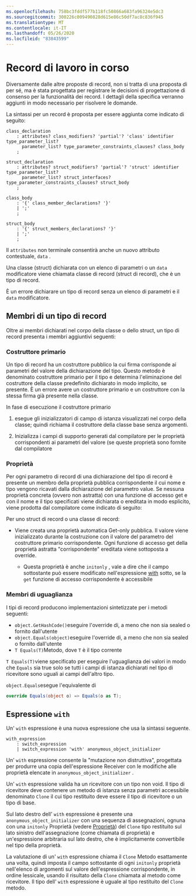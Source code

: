 ```yaml
---
ms.openlocfilehash: 758bc3fddf577b118fc50866a683fa96324e5dc3
ms.sourcegitcommit: 300226c009490828d615e86c50df7ac8c836f945
ms.translationtype: MT
ms.contentlocale: it-IT
ms.lasthandoff: 05/26/2020
ms.locfileid: "83843599"
---
```

# <a name="records-work-in-progress"></a>Record di lavoro in corso

Diversamente dalle altre proposte di record, non si tratta di una proposta di per sé, ma è stata progettata per registrare le decisioni di progettazione di consenso per la funzionalità dei record. I dettagli della specifica verranno aggiunti in modo necessario per risolvere le domande.

La sintassi per un record è proposta per essere aggiunta come indicato di seguito:

```antlr
class_declaration
    : attributes? class_modifiers? 'partial'? 'class' identifier type_parameter_list?
      parameter_list? type_parameter_constraints_clauses? class_body
    ;

struct_declaration
    : attributes? struct_modifiers? 'partial'? 'struct' identifier type_parameter_list?
      parameter_list? struct_interfaces? type_parameter_constraints_clauses? struct_body
    ;

class_body
    : '{' class_member_declarations? '}'
    | ';'
    ;

struct_body
    : '{' struct_members_declarations? '}'
    | ';'
    ;
```

Il `attributes` non terminale consentirà anche un nuovo attributo contestuale, `data` .

Una classe (struct) dichiarata con un elenco di parametri o un `data` modificatore viene chiamata classe di record (struct di record), che è un tipo di record.

È un errore dichiarare un tipo di record senza un elenco di parametri e il `data` modificatore.

## <a name="members-of-a-record-type"></a>Membri di un tipo di record

Oltre ai membri dichiarati nel corpo della classe o dello struct, un tipo di record presenta i membri aggiuntivi seguenti:

### <a name="primary-constructor"></a>Costruttore primario

Un tipo di record ha un costruttore pubblico la cui firma corrisponde ai parametri del valore della dichiarazione del tipo. Questo metodo è denominato costruttore primario per il tipo e determina l'eliminazione del costruttore della classe predefinito dichiarato in modo implicito, se presente. È un errore avere un costruttore primario e un costruttore con la stessa firma già presente nella classe.

In fase di esecuzione il costruttore primario

1. esegue gli inizializzatori di campo di istanza visualizzati nel corpo della classe; quindi richiama il costruttore della classe base senza argomenti.

1. Inizializza i campi di supporto generati dal compilatore per le proprietà corrispondenti ai parametri del valore (se queste proprietà sono fornite dal compilatore

### <a name="properties"></a>Proprietà

Per ogni parametro di record di una dichiarazione del tipo di record è presente un membro della proprietà pubblica corrispondente il cui nome e tipo vengono ricavati dalla dichiarazione del parametro value. Se nessuna proprietà concreta (ovvero non astratta) con una funzione di accesso get e con il nome e il tipo specificati viene dichiarata o ereditata in modo esplicito, viene prodotta dal compilatore come indicato di seguito:

Per uno struct di record o una classe di record:

* Viene creata una proprietà automatica Get-only pubblica. Il valore viene inizializzato durante la costruzione con il valore del parametro del costruttore primario corrispondente. Ogni funzione di accesso get della proprietà astratta "corrispondente" ereditata viene sottoposta a override.

  * Questa proprietà è anche `initonly` , vale a dire che il campo sottostante può essere modificato nell'espressione [with](#With) sotto, se la `get` funzione di accesso corrispondente è accessibile

### <a name="equality-members"></a>Membri di uguaglianza

I tipi di record producono implementazioni sintetizzate per i metodi seguenti:

* `object.GetHashCode()`eseguire l'override di, a meno che non sia sealed o fornito dall'utente
* `object.Equals(object)`eseguire l'override di, a meno che non sia sealed o fornito dall'utente
* `T Equals(T)`Metodo, dove `T` è il tipo corrente

`T Equals(T)`viene specificato per eseguire l'uguaglianza dei valori in modo che `Equals` sia true solo se tutti i campi di istanza dichiarati nel tipo di ricevitore sono uguali ai campi dell'altro tipo.

`object.Equals`esegue l'equivalente di

```C#
override Equals(object o) => Equals(o as T);
```

## <a name="with-expression"></a>Espressione `with`

Un' `with` espressione è una nuova espressione che usa la sintassi seguente.

```antlr
with_expression
    : switch_expression
    | switch_expression 'with' anonymous_object_initializer
```

Un' `with` espressione consente la "mutazione non distruttiva", progettata per produrre una copia dell'espressione Receiver con le modifiche alle proprietà elencate in `anonymous_object_initializer` .

Un' `with` espressione valida ha un ricevitore con un tipo non void. Il tipo di ricevitore deve contenere un metodo di istanza senza parametri accessibile denominato `Clone` il cui tipo restituito deve essere il tipo di ricevitore o un tipo di base.

Sul lato destro dell' `with` espressione è presente una `anonymous_object_initializer` con una sequenza di assegnazioni, ognuna con una `initonly` Proprietà (vedere [Proprietà](#Properties)) del `Clone` tipo restituito sul lato sinistro dell'assegnazione (come chiamata di proprietà) e un'espressione arbitraria sul lato destro, che è implicitamente convertibile nel tipo della proprietà.

La valutazione di un' `with` espressione chiama il `Clone` Metodo esattamente una volta, quindi imposta il campo sottostante di ogni `initonly` proprietà nell'elenco di argomenti sul valore dell'espressione corrispondente, in ordine lessicale, usando il risultato della `Clone` chiamata al metodo come ricevitore. Il tipo dell' `with` espressione è uguale al tipo restituito del `Clone` metodo.

